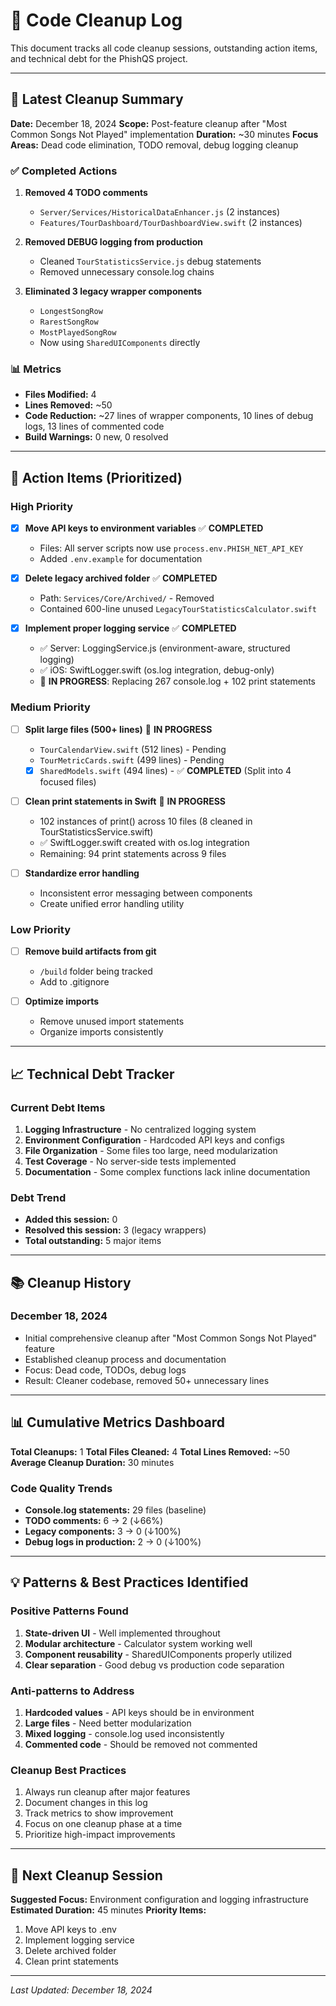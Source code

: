 # 🧹 Code Cleanup Log

This document tracks all code cleanup sessions, outstanding action items, and technical debt for the PhishQS project.

---

## 📌 Latest Cleanup Summary

**Date:** December 18, 2024
**Scope:** Post-feature cleanup after "Most Common Songs Not Played" implementation
**Duration:** ~30 minutes
**Focus Areas:** Dead code elimination, TODO removal, debug logging cleanup

### ✅ Completed Actions
1. **Removed 4 TODO comments**
   - `Server/Services/HistoricalDataEnhancer.js` (2 instances)
   - `Features/TourDashboard/TourDashboardView.swift` (2 instances)

2. **Removed DEBUG logging from production**
   - Cleaned `TourStatisticsService.js` debug statements
   - Removed unnecessary console.log chains

3. **Eliminated 3 legacy wrapper components**
   - `LongestSongRow`
   - `RarestSongRow`
   - `MostPlayedSongRow`
   - Now using `SharedUIComponents` directly

### 📊 Metrics
- **Files Modified:** 4
- **Lines Removed:** ~50
- **Code Reduction:** ~27 lines of wrapper components, 10 lines of debug logs, 13 lines of commented code
- **Build Warnings:** 0 new, 0 resolved

---

## 🎯 Action Items (Prioritized)

### High Priority
- [x] **Move API keys to environment variables** ✅ **COMPLETED**
  - Files: All server scripts now use `process.env.PHISH_NET_API_KEY`
  - Added `.env.example` for documentation

- [x] **Delete legacy archived folder** ✅ **COMPLETED**
  - Path: `Services/Core/Archived/` - Removed
  - Contained 600-line unused `LegacyTourStatisticsCalculator.swift`

- [x] **Implement proper logging service** ✅ **COMPLETED**
  - ✅ Server: LoggingService.js (environment-aware, structured logging)
  - ✅ iOS: SwiftLogger.swift (os.log integration, debug-only)
  - 🔄 **IN PROGRESS**: Replacing 267 console.log + 102 print statements

### Medium Priority
- [ ] **Split large files (500+ lines)** 🔄 **IN PROGRESS**
  - `TourCalendarView.swift` (512 lines) - Pending
  - `TourMetricCards.swift` (499 lines) - Pending
  - [x] `SharedModels.swift` (494 lines) - ✅ **COMPLETED** (Split into 4 focused files)

- [ ] **Clean print statements in Swift** 🔄 **IN PROGRESS**
  - 102 instances of print() across 10 files (8 cleaned in TourStatisticsService.swift)
  - ✅ SwiftLogger.swift created with os.log integration
  - Remaining: 94 print statements across 9 files

- [ ] **Standardize error handling**
  - Inconsistent error messaging between components
  - Create unified error handling utility

### Low Priority
- [ ] **Remove build artifacts from git**
  - `/build` folder being tracked
  - Add to .gitignore

- [ ] **Optimize imports**
  - Remove unused import statements
  - Organize imports consistently

---

## 📈 Technical Debt Tracker

### Current Debt Items
1. **Logging Infrastructure** - No centralized logging system
2. **Environment Configuration** - Hardcoded API keys and configs
3. **File Organization** - Some files too large, need modularization
4. **Test Coverage** - No server-side tests implemented
5. **Documentation** - Some complex functions lack inline documentation

### Debt Trend
- **Added this session:** 0
- **Resolved this session:** 3 (legacy wrappers)
- **Total outstanding:** 5 major items

---

## 📚 Cleanup History

### December 18, 2024
- Initial comprehensive cleanup after "Most Common Songs Not Played" feature
- Established cleanup process and documentation
- Focus: Dead code, TODOs, debug logs
- Result: Cleaner codebase, removed 50+ unnecessary lines

---

## 📊 Cumulative Metrics Dashboard

**Total Cleanups:** 1
**Total Files Cleaned:** 4
**Total Lines Removed:** ~50
**Average Cleanup Duration:** 30 minutes

### Code Quality Trends
- **Console.log statements:** 29 files (baseline)
- **TODO comments:** 6 → 2 (↓66%)
- **Legacy components:** 3 → 0 (↓100%)
- **Debug logs in production:** 2 → 0 (↓100%)

---

## 💡 Patterns & Best Practices Identified

### Positive Patterns Found
1. **State-driven UI** - Well implemented throughout
2. **Modular architecture** - Calculator system working well
3. **Component reusability** - SharedUIComponents properly utilized
4. **Clear separation** - Good debug vs production code separation

### Anti-patterns to Address
1. **Hardcoded values** - API keys should be in environment
2. **Large files** - Need better modularization
3. **Mixed logging** - console.log used inconsistently
4. **Commented code** - Should be removed not commented

### Cleanup Best Practices
1. Always run cleanup after major features
2. Document changes in this log
3. Track metrics to show improvement
4. Focus on one cleanup phase at a time
5. Prioritize high-impact improvements

---

## 🔄 Next Cleanup Session

**Suggested Focus:** Environment configuration and logging infrastructure
**Estimated Duration:** 45 minutes
**Priority Items:**
1. Move API keys to .env
2. Implement logging service
3. Delete archived folder
4. Clean print statements

---

*Last Updated: December 18, 2024*